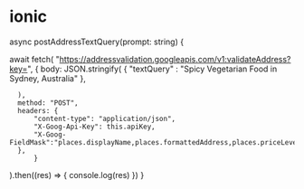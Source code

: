 # ionic




async postAddressTextQuery(prompt: string) {
        
  await fetch(
    "https://addressvalidation.googleapis.com/v1:validateAddress?key=",
      {
      body: JSON.stringify(
        {
          "textQuery" : "Spicy Vegetarian Food in Sydney, Australia"
        },
        
      
      ),
      method: "POST",
      headers: {
          "content-type": "application/json",
          "X-Goog-Api-Key": this.apiKey,
          "X-Goog-FieldMask":"places.displayName,places.formattedAddress,places.priceLevel"
      },
          }
  ).then((res) => {
  console.log(res)
  })
}
